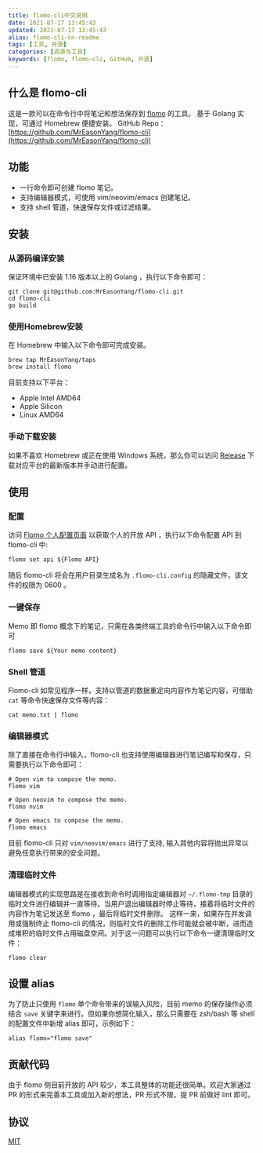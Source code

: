 ```yaml
---
title: flomo-cli中文说明
date: 2021-07-17 13:45:43
updated: 2021-07-17 13:45:43
alias: flomo-cli-cn-readme
tags: [工具, 开源]
categories: [资源与工具]
keywords: [flomo, flomo-cli, GitHub, 开源]
---
```

## 什么是 flomo-cli
这是一款可以在命令行中将笔记和想法保存到 [flomo](https://flomoapp.com/) 的工具。
基于 Golang 实现，可通过 Homebrew 便捷安装。
GitHub Repo：[https://github.com/MrEasonYang/flomo-cli](https://github.com/MrEasonYang/flomo-cli)

## 功能
- 一行命令即可创建 flomo 笔记。
- 支持编辑器模式，可使用 vim/neovim/emacs 创建笔记。
- 支持 shell 管道，快速保存文件或过滤结果。<!--more-->

## 安装
### 从源码编译安装
保证环境中已安装 1.16 版本以上的 Golang ，执行以下命令即可：
```shell
git clone git@github.com:MrEasonYang/flomo-cli.git
cd flomo-cli
go build
```
### 使用Homebrew安装
在 Homebrew 中输入以下命令即可完成安装。
```shell
brew tap MrEasonYang/taps
brew install flomo
```
目前支持以下平台：
- Apple Intel AMD64
- Apple Silicon
- Linux AMD64
### 手动下载安装
如果不喜欢 Homebrew 或正在使用 Windows 系统，那么你可以访问 [Release](https://github.com/MrEasonYang/flomo-cli/releases) 下载对应平台的最新版本并手动进行配置。

## 使用
### 配置
访问 [Flomo 个人配置页面](https://flomoapp.com/mine?source=incoming_webhook) 以获取个人的开放 API ，执行以下命令配置 API 到 flomo-cli 中:
```shell
flomo set api ${Flomo API}
```
随后 flomo-cli 将会在用户目录生成名为 `.flomo-cli.config` 的隐藏文件，该文件的权限为 0600 。
### 一键保存
Memo 即 flomo 概念下的笔记，只需在各类终端工具的命令行中输入以下命令即可
```shell
flomo save ${Your memo content}
```
### Shell 管道
Flomo-cli 如常见程序一样，支持以管道的数据重定向内容作为笔记内容，可借助 `cat` 等命令快速保存文件等内容：
```shell
cat memo.txt | flomo
```
### 编辑器模式
除了直接在命令行中输入，flomo-cli 也支持使用编辑器进行笔记编写和保存，只需要执行以下命令即可：
```shell
# Open vim to compose the memo.
flomo vim 

# Open neovim to compose the memo.
flomo nvim 

# Open emacs to compose the memo.
flomo emacs
```
目前 flomo-cli 只对 `vim/neovim/emacs` 进行了支持, 输入其他内容将抛出异常以避免任意执行带来的安全问题。
### 清理临时文件
编辑器模式的实现思路是在接收到命令时调用指定编辑器对 `~/.flomo-tmp` 目录的临时文件进行编辑并一直等待。当用户退出编辑器时停止等待，接着将临时文件的内容作为笔记发送至 flomo ，最后将临时文件删除。
这样一来，如果存在并发调用或强制终止 flomo-cli 的情况，则临时文件的删除工作可能就会被中断，进而造成堆积的临时文件占用磁盘空间。对于这一问题可以执行以下命令一键清理临时文件：
```shell
flomo clear
```

## 设置 alias
为了防止只使用 `flomo` 单个命令带来的误输入风险，目前 memo 的保存操作必须结合 `save` 关键字来进行。但如果你想简化输入，那么只需要在 zsh/bash 等 shell 的配置文件中新增 alias 即可，示例如下：
```shell
alias flomo="flomo save" 
```

## 贡献代码
由于 flomo 侧目前开放的 API 较少，本工具整体的功能还很简单。欢迎大家通过 PR 的形式来完善本工具或加入新的想法，PR 形式不限，提 PR 前做好 lint 即可。

## 协议
[MIT](https://github.com/MrEasonYang/flomo-cli/blob/main/LICENSE)